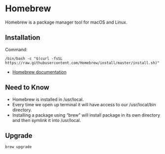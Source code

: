 Homebrew
========

Homebrew is a package manager tool for macOS and Linux.

## **Installation**
Command:  
```
/bin/bash -c "$(curl -fsSL https://raw.githubusercontent.com/Homebrew/install/master/install.sh)"
```
* [Homebrew documentation](https://brew.sh/)

## **Need to Know**
* Homebrew is installed in /usr/local.  
* Every time we open up terminal it will have access to our /usr/local/bin directory.  
* Installing a package using “brew” will install package in its own directory and then symlink it into /usr/local. 

## **Upgrade**
```
brew upgrade
```